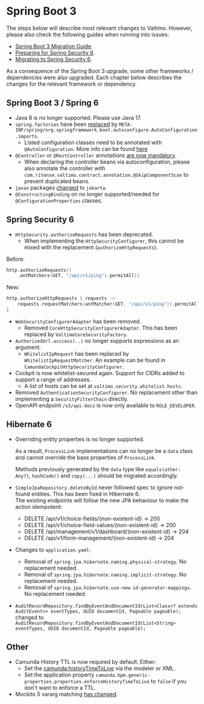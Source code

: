 # Spring Boot 3

The steps below will describe most relevant changes to Valtimo. However, please also check the following guides when running into issues:

* [Spring Boot 3 Migration Guide](https://github.com/spring-projects/spring-boot/wiki/Spring-Boot-3.0-Migration-Guide).
* [Preparing for Spring Security 6](https://docs.spring.io/spring-security/reference/5.8/migration/index.html).
* [Migrating to Spring Security 6](https://docs.spring.io/spring-security/reference/6.0/migration/index.html).

As a consequence of the Spring Boot 3 upgrade, some other frameworks / dependencies were also upgraded. Each chapter below describes the changes for the relevant framework or dependency.

## Spring Boot 3 / Spring 6

* Java 8 is no longer supported. Please use Java 17.
* `spring.factories` have been [replaced](https://github.com/spring-projects/spring-boot/wiki/Spring-Boot-3.0-Migration-Guide#auto-configuration-files) by `META-INF/spring/org.springframework.boot.autoconfigure.AutoConfiguration.imports`.
  * Listed configuration classes need to be annotated with `@AutoConfiguration`. More info can be found [here](https://github.com/spring-projects/spring-boot/wiki/Spring-Boot-2.7-Release-Notes#changes-to-auto-configuration)
* `@Controller` or `@RestController` annotations [are now mandatory](https://github.com/spring-projects/spring-framework/issues/22154).
  * When declaring the controller beans via autoconfiguration, please also annotate the controller with `com.ritense.valtimo.contract.annotation.@SkipComponentScan` to prevent duplicated beans.
* `javax` packages [changed](https://github.com/spring-projects/spring-boot/wiki/Spring-Boot-3.0-Migration-Guide#jakarta-ee) to `jakarta`.
* `@ConstructingBinding` on no longer supported/needed for `@ConfigurationProperties` classes.

## Spring Security 6

* `HttpSecurity.authorizeRequests` has been deprecated.
  * When implementing the `HttpSecurityConfigurer`, this cannot be mixed with the replacement (`authorizeHttpRequests`).

Before:

```kotlin
http.authorizeRequests()
    .antMatchers(GET, "/api/v1/ping").permitAll()
```

New:

```kotlin
http.authorizeHttpRequests { requests ->
    requests.requestMatchers(antMatcher(GET, "/api/v1/ping")).permitAll()
}
```

* `WebSecurityConfigurerAdapter` has been removed.
  * Removed `CoreHttpSecurityConfigurerAdapter`. This has been replaced by `ValtimoCoreSecurityFactory`.
* `AuthorizedUrl.acccess(..)` no longer supports expressions as an argument.
  * `WhitelistIpRequest` has been replaced by `WhitelistIpRequestMatcher`. An example can be found in `CamundaCockpitHttpSecurityConfigurer`.
* Cockpit is now whitelist-secured again. Support for CIDRs added to support a range of addresses.
  * A list of hosts can be set at `valtimo.security.whitelist.hosts`.
* Removed `AuthenticationSecurityConfigurer`. No replacement other than implementing a `SecurityFilterChain` directly.
* OpenAPI endpoint `/v3/api-docs` is now only available to `ROLE_DEVELOPER`.

## Hibernate 6

*   Overriding entity properties is no longer supported.

    As a result, `ProcessLink` implementations can no longer be a `data` class and cannot override the base properties of `ProcessLink`.

    Methods previously generated by the `data` type like `equals(other: Any?)`, `hashCode()` and `copy(...)` should be migrated accordingly.
* `SimpleJpaRepository.deleteById` never followed spec to ignore not-found entities. This has been fixed in Hibernate 6.\
  The existing endpoints will follow the new JPA behaviour to make the action idempotent:
  * DELETE /api/v1/choice-fields/{non-existent-id} -> 200
  * DELETE /api/v1/choice-field-values/{non-existent-id} -> 200
  * DELETE /api/management/v1/dashboard/{non-existent-id} -> 204
  * DELETE /api/v1/form-management/{non-existent-id} -> 204
* Changes to `application.yaml`:
  * Removal of `spring.jpa.hibernate.naming.physical-strategy`. No replacement needed.
  * Removal of `spring.jpa.hibernate.naming.implicit-strategy`. No replacement needed.
  * Removal of `spring.jpa.hibernate.use-new-id-generator-mappings`. No replacement needed.
* `AuditRecordRepository.findByEventAndDocumentId(List<Class<? extends AuditEvent>> eventTypes, UUID documentId, Pageable pageable);` changed to `AuditRecordRepository.findByEventAndDocumentId(List<String> eventTypes, UUID documentId, Pageable pageable);`

## Other

* Camunda History TTL is now required by default. Either:
  * Set the [camunda:historyTimeToLive](https://docs.camunda.org/manual/7.20/reference/bpmn20/custom-extensions/extension-attributes/#historytimetolive) via the modeler or XML.
  * Set the application property `camunda.bpm.generic-properties.properties.enforceHistoryTimeToLive` to `false` if you don't want to enforce a TTL.
* Mockito 5 vararg matching [has changed](https://github.com/mockito/mockito/releases/tag/v5.0.0).
